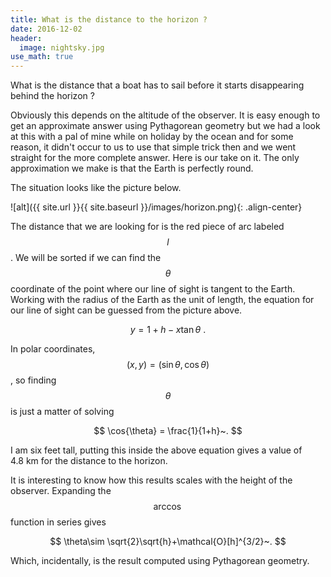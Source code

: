 ```yaml
---
title: What is the distance to the horizon ?
date: 2016-12-02
header:
  image: nightsky.jpg
use_math: true
---
```


What is the distance that a boat has to sail before it starts disappearing behind the horizon ?

Obviously this depends on the altitude of the observer. It is easy enough to get an approximate answer using Pythagorean geometry but we had a look at this with a pal of mine while on holiday by the ocean and for some reason, it didn't occur to us to use that simple trick then and we went straight for the more complete answer. Here is our take on it. The only approximation we make is that the Earth is perfectly round.

The situation looks like the picture below.

![alt]({{ site.url }}{{ site.baseurl }}/images/horizon.png){: .align-center}

The distance that we are looking for is the red piece of arc labeled $$l$$. We will be sorted if we can find  the $$\theta$$ coordinate of the point where our line of sight is tangent to the Earth. Working with the radius of the Earth as the unit of length, the equation for our line of sight can be guessed from the picture above.

$$
y = 1 + h -x\tan{\theta}~.
$$

In polar coordinates, $$(x,y)=(\sin{\theta},\cos{\theta})$$, so finding $$\theta$$ is just a matter of solving

$$
\cos{\theta} = \frac{1}{1+h}~.
$$

I am six feet tall, putting this inside the above equation gives a value of $4.8~$km for the distance to the horizon.

It is interesting to know how this results scales with the height of the observer. Expanding the $$\arccos$$ function in series gives

$$
\theta\sim \sqrt{2}\sqrt{h}+\mathcal{O}[h]^{3/2}~.
$$

Which, incidentally, is the result computed using Pythagorean geometry.
